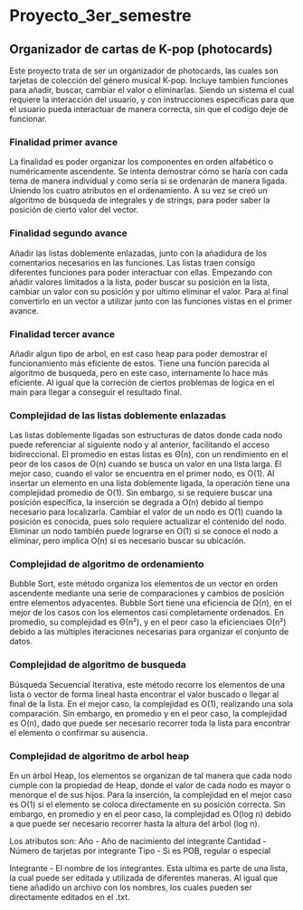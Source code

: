 # Proyecto_3er_semestre

## Organizador de cartas de K-pop (photocards)
Este proyecto trata de ser un organizador de photocards, las cuales son tarjetas de colección del género musical K-pop. Incluye tambien funciones para añadir, buscar, cambiar el valor o eliminarlas. Siendo un sistema el cual requiere la interacción del usuario, y con instrucciones especificas para que el usuario pueda interactuar de manera correcta, sin que el codigo deje de funcionar.

### Finalidad primer avance
La finalidad es poder organizar los componentes en orden alfabético o numéricamente ascendente. Se intenta demostrar cómo se haría con cada tema de manera individual y como sería si se ordenarán de manera ligada. Uniendo los cuatro atributos en el ordenamiento. A su vez se creó un algoritmo de búsqueda de integrales y de strings, para poder saber la posición de cierto valor del vector.

### Finalidad segundo avance
Añadir las listas doblemente enlazadas, junto con la añadidura de los comentarios necesarios en las funciones. Las listas traen consigo diferentes funciones para poder interactuar con ellas. Empezando con añadir valores limitados a la lista, poder buscar su posición en la lista, cambiar un valor con su posición y por ultimo eliminar el valor. Para al final convertirlo en un vector a utilizar junto con las funciones vistas en el primer avance.

### Finalidad tercer avance
Añadir algun tipo de arbol, en est caso heap para poder demostrar el funcionamiento más eficiente de estos. Tiene una función parecida al algoritmo de busqueda, pero en este caso, internamente lo hace más eficiente. Al igual que la correción de ciertos problemas de logica en el main para llegar a conseguir el resultado final.

### Complejidad de las listas doblemente enlazadas
Las listas doblemente ligadas son estructuras de datos donde cada nodo puede referenciar al siguiente nodo y al anterior, facilitando el acceso bidireccional. 
El promedio en estas listas es Θ(n), con un rendimiento en el peor de los casos de O(n) cuando se busca un valor en una lista larga. El mejor caso, cuando el valor se encuentra en el primer nodo, es O(1).
Al insertar un elemento en una lista doblemente ligada, la operación tiene una complejidad promedio de O(1). Sin embargo, si se requiere buscar una posición específica, la inserción se degrada a O(n) debido al tiempo necesario para localizarla. 
Cambiar el valor de un nodo es O(1) cuando la posición es conocida, pues solo requiere actualizar el contenido del nodo.
Eliminar un nodo también puede lograrse en O(1) si se conoce el nodo a eliminar, pero implica O(n) si es necesario buscar su ubicación.

### Complejidad de algoritmo de ordenamiento
Bubble Sort, este método organiza los elementos de un vector en orden ascendente mediante una serie de comparaciones y cambios de posición entre elementos adyacentes. Bubble Sort tiene una eficiencia de Ω(n), en el mejor de los casos con los elementos casí completamente ordenados. En promedio, su complejidad es Θ(n²), y en el peor caso la eficienciaes O(n²) debido a las múltiples iteraciones necesarias para organizar el conjunto de datos.

### Complejidad de algoritmo de busqueda
Búsqueda Secuencial Iterativa, este método recorre los elementos de una lista o vector de forma lineal hasta encontrar el valor buscado o llegar al final de la lista. En el mejor caso, la complejidad es O(1), realizando una sola comparación. Sin embargo, en promedio y en el peor caso, la complejidad es O(n), dado que puede ser necesario recorrer toda la lista para encontrar el elemento o confirmar su ausencia.

### Complejidad de algoritmo de arbol heap
En un árbol Heap, los elementos se organizan de tal manera que cada nodo cumple con la propiedad de Heap, donde el valor de cada nodo es mayor o menorque el de sus hijos. Para la inserción, la complejidad en el mejor caso es O(1) si el elemento se coloca directamente en su posición correcta. Sin embargo, en promedio y en el peor caso, la complejidad es O(log n) debido a que puede ser necesario recorrer hasta la altura del árbol (log n).

Los atributos son:
Año - Año de nacimiento del integrante
Cantidad - Número de tarjetas por integrante
Tipo - Si es POB, regular o especial

Integrante - El nombre de los integrantes. Esta ultima es parte de una lista, la cual puede ser editada y utilizada de diferentes maneras. Al igual que tiene añadido un archivo con los nombres, los cuales pueden ser directamente editados en el .txt.
